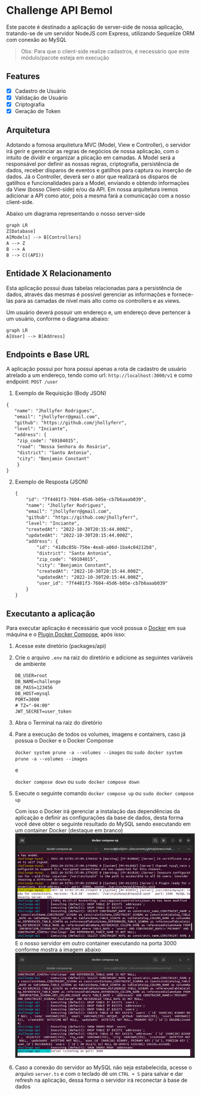 # Challenge API Bemol

Este pacote é destinado a aplicação de server-side de nossa aplicação, tratando-se de um servidor NodeJS com Express, utilizando Sequelize ORM com conexão ao MySQL

> Obs: Para que o client-side realize cadastros, é necessário que este módulo/pacote esteja em execução

## Features

- [x] Cadastro de Usuário
- [x] Validação de Usuário
- [x] Criptografia
- [x] Geração de Token

## Arquitetura

Adotando a fomosa arquitetura MVC (Model, View e Controller), o servidor irá gerir e gerenciar as regras de negócios de nossa aplicação, com o intuito de dividir e organizar a plicação em camadas.
A Model será a responsável por definir as nossas regras, criptografia, persistência de dados, receber disparos de eventos e gatilhos para captura ou inserção de dados.
Já o Controller, deverá ser o ator que realizará os disparos de gatilhos e funcionalidades para a Model, enviando e obtendo informações da View (bosso Client-side) e/ou da API. Em nossa arquitetura iremos adicionar a API como ator, pois a mesma fará a comunicação com a nosso client-side.

Abaixo um diagrama representando o nosso server-side

```mermaid
graph LR
Z[Database]
A[Models] --> B[Controllers]
A --> Z
B --> A
B --> C((API))
```

## Entidade X Relacionamento

Esta aplicação possui duas tabelas relacionadas para a persistência de dados, através das mesmas é possível gerenciar as informações e fornece-las para as camadas de nível mais alto como os controllers e as views.

Um usuário deverá possuir um endereço e, um endereço deve pertencer à um usuário, conforme o diagrama abaixo:

```mermaid
graph LR
A[User] --> B[Address]
```

## Endpoints e Base URL

A aplicação possui por hora possui apenas a rota de cadastro de usuário atrelado a um endereço, tendo como url: `http://localhost:3000/v1` e como endpoint: `POST /user`

1. Exemplo de Requisição (Body JSON)
```
{
   "name": "Jhollyfer Rodrigues",
   "email": "jhollyferr@gmail.com",
   "github": "https://github.com/jhollyferr",
   "level": "Inciante",
   "address": {
   	"zip_code": "69104015",
   	"road": "Nossa Senhora do Rosário",
   	"district": "Santo Antonio",
   	"city": "Benjamin Constant"
    }
}
```
2. Exemplo de Resposta (JSON)

    ```
    {
        "id": "7f4481f3-7604-45d6-b05e-cb7b6aaab039",
        "name": "Jhollyfer Rodrigues",
        "email": "jhollyferr@gmail.com",
        "github": "https://github.com/jhollyferr",
        "level": "Inciante",
        "createdAt": "2022-10-30T20:15:44.000Z",
        "updatedAt": "2022-10-30T20:15:44.000Z",
        "address": {
            "id": "41dbc85b-756e-4ea8-a86d-1ba4c84212b8",
            "district": "Santo Antonio",
            "zip_code": "69104015",
            "city": "Benjamin Constant",
            "createdAt": "2022-10-30T20:15:44.000Z",
            "updatedAt": "2022-10-30T20:15:44.000Z",
            "user_id": "7f4481f3-7604-45d6-b05e-cb7b6aaab039"
        }
    }
    ```

## Executanto a aplicação

Para executar aplicação é necessário que você possua o [Docker](https://docs.docker.com/desktop/install/windows-install/) em sua máquina e o [Plugin Docker Compose](https://docs.docker.com/compose/install/), após isso:

1. Acesse este diretório (packages/api)
2. Crie o arquivo ```.env``` na raiz do diretório e adicione as seguintes variáveis de ambiente
    ```
    DB_USER=root
    DB_NAME=challenge
    DB_PASS=123456
    DB_HOST=mysql
    PORT=3000
    # TZ="-04:00"
    JWT_SECRET=user_token
    ```

3. Abra o Terminal na raiz do diretório
4. Pare a execução de todos os volumes, imagens e containers, caso já possua o Docker e o Docker Componse
   
   `docker system prune -a --volumes --images` ou `sudo docker system prune -a --volumes --images`

   e

   `docker compose down` ou `sudo docker compose down`
5. Execute o seguinte comando
   `docker compose up` ou `sudo docker compose up`
   
   Com isso o Docker irá gerenciar a instalação das dependências da aplicação e definir as configurações da base de dados, desta forma você deve obter o seguinte resultado do MySQL sendo executando em um container Docker (destaque em branco)
   <img src="./img/01.png" alt="Instância MySQL no Docker Container"/>
   E o nosso servidor em outro container executando na porta 3000 conforme mostra a imagem abaixo
   <img src="./img/02.png" alt="Server no Docker Container"/>
6. Caso a conexão do servidor ao MySQL não seja estabelecida, acesse o arquivo `server.ts` e com o teclado dê um `CTRL + S` para salvar e dar refresh na aplicação, dessa forma o servidor irá reconectar à base de dados


